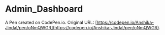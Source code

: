 # Admin_Dashboard

A Pen created on CodePen.io. Original URL: [https://codepen.io/Anshika-Jindal/pen/oNmQWGR](https://codepen.io/Anshika-Jindal/pen/oNmQWGR).

